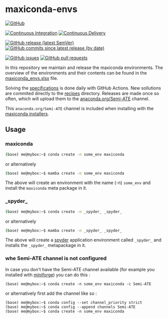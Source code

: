 # maxiconda-envs

[![GitHub](https://img.shields.io/github/license/Semi-ATE/maxiconda-meta?color=black)](https://github.com/Semi-ATE/maxiconda/blob/main/LICENSE)

[![Continuous Integration](https://github.com/Semi-ATE/maxiconda-envs/actions/workflows/CI.yaml/badge.svg)](https://github.com/Semi-ATE/maxiconda-envs/actions/workflows/CI.yaml)
[![Continuous Delivery](https://github.com/Semi-ATE/maxiconda-envs/actions/workflows/CD.yaml/badge.svg)](https://github.com/Semi-ATE/maxiconda-envs/actions/workflows/CD.yaml)

[![GitHub release (latest SemVer)](https://img.shields.io/github/v/release/Semi-ATE/maxiconda-meta?color=blue&label=GitHub&sort=semver)](https://github.com/Semi-ATE/maxiconda-meta/releases/latest)
[![GitHub commits since latest release (by date)](https://img.shields.io/github/commits-since/Semi-ATE/maxiconda-meta/latest)](https://github.com/Semi-ATE/maxiconda-meta)

[![GitHub issues](https://img.shields.io/github/issues/Semi-ATE/maxiconda-meta)](https://github.com/Semi-ATE/maxiconda-meta/issues)
[![GitHub pull requests](https://img.shields.io/github/issues-pr/Semi-ATE/maxiconda-meta)](https://github.com/Semi-ATE/maxiconda-meta/pulls)

In this repository we maintain and release the maxiconda environments. The overview of the environments and their contents can be found in the [maxiconda_envs.xlsx](https://github.com/Semi-ATE/maxiconda-envs/blob/main/maxiconda_envs.xlsx) file.

Solving the [specifications](https://github.com/Semi-ATE/maxiconda-envs/blob/main/specs.yaml) is done daily with GitHub Actions. New sollutions are commited directly to the [recipes](https://github.com/Semi-ATE/maxiconda-envs/tree/main/recipes) directory. Releases are made once so often, which will upload them to the [anaconda.org/Semi-ATE](https://anaconda.org/Semi-ATE/) channel.

This `anaconda.org/Semi-ATE` channel is included when installing with the [maxiconda installers](https://github.com/Semi-ATE/maxiconda).

## Usage

### maxiconda

```bash
(base) me@mybox:~$ conda create -n some_env maxiconda
````

or alternatively

```bash
(base) me@mybox:~$ mamba create -n some_env maxiconda
```

The above will create an environment with the name (-n) `some_env` and install the `maxiconda` meta package in it.

### \_spyder\_

```bash
(base) me@mybox:~$ conda create -n _spyder_ _spyder_
````

or alternatively

```bash
(base) me@mybox:~$ mamba create -n _spyder_ _spyder_
```

The above will create a [spyder](https://github.com/spyder-ide/spyder) application environment called `_spyder_` and installs the `_spyder_` metapackage in it.

### whe Semi-ATE channel is not configured

In case you don't have the Semi-ATE channel available (for example you installed with [miniforge](https://github.com/conda-forge/miniforge)) you can do this :

```
(base) me@mybox:~$ conda create -n some_env maxiconda -c Semi-ATE
```

or alternatively first add the channel like so :

```
(base) me@mybox:~$ conda config --set channel_priority strict
(base) me@mybox:~$ conda config --append channels Semi-ATE
(base) me@mybox:~$ conda create -n some_env maxiconda
```

